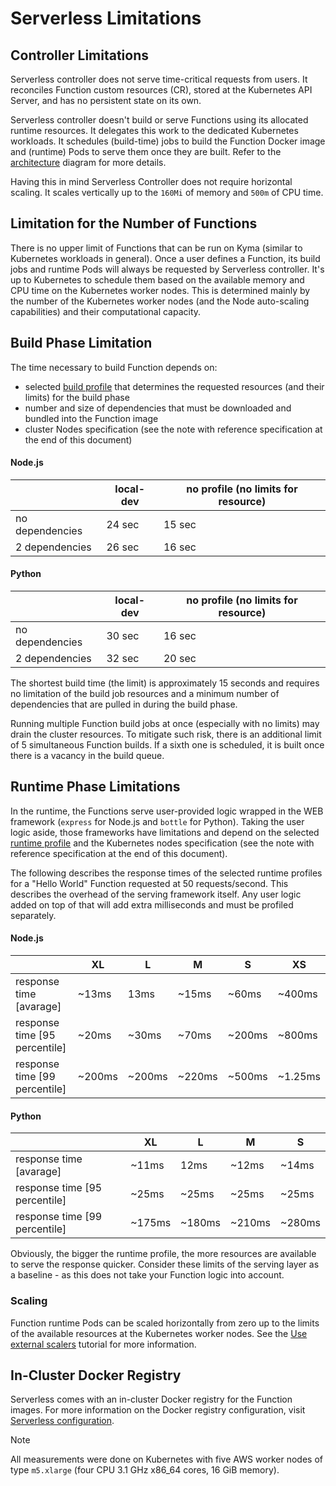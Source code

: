 # Serverless Limitations

## Controller Limitations

Serverless controller does not serve time-critical requests from users.
It reconciles Function custom resources (CR), stored at the Kubernetes API Server, and has no persistent state on its own.

Serverless controller doesn't build or serve Functions using its allocated runtime resources. It delegates this work to the dedicated Kubernetes workloads. It schedules (build-time) jobs to build the Function Docker image and (runtime) Pods to serve them once they are built.
Refer to the [architecture](technical-reference/04-10-architecture.md) diagram for more details.

Having this in mind Serverless Controller does not require horizontal scaling.
It scales vertically up to the `160Mi` of memory and `500m` of CPU time.

## Limitation for the Number of Functions

There is no upper limit of Functions that can be run on Kyma (similar to Kubernetes workloads in general). Once a user defines a Function, its build jobs and runtime Pods will always be requested by Serverless controller. It's up to Kubernetes to schedule them based on the available memory and CPU time on the Kubernetes worker nodes. This is determined mainly by the number of the Kubernetes worker nodes (and the Node auto-scaling capabilities) and their computational capacity.

## Build Phase Limitation

The time necessary to build Function depends on:

- selected [build profile](technical-reference/07-80-available-presets.md#build-jobs-resources) that determines the requested resources (and their limits) for the build phase
- number and size of dependencies that must be downloaded and bundled into the Function image
- cluster Nodes specification (see the note with reference specification at the end of this document)

<!-- tabs:start -->

#### **Node.js**

|                 | local-dev | no profile (no limits for resource) |
|-----------------|-----------|-------------------------------------|
| no dependencies | 24 sec    | 15 sec                              |
| 2 dependencies  | 26 sec    | 16 sec                              |

#### **Python**

|                 | local-dev | no profile (no limits for resource) |
|-----------------|-----------|-------------------------------------|
| no dependencies | 30 sec    | 16 sec                              |
| 2 dependencies  | 32 sec    | 20 sec                              |

<!-- tabs:end -->

The shortest build time (the limit) is approximately 15 seconds and requires no limitation of the build job resources and a minimum number of dependencies that are pulled in during the build phase.

Running multiple Function build jobs at once (especially with no limits) may drain the cluster resources. To mitigate such risk, there is an additional limit of 5 simultaneous Function builds. If a sixth one is scheduled, it is built once there is a vacancy in the build queue.

## Runtime Phase Limitations

In the runtime, the Functions serve user-provided logic wrapped in the WEB framework (`express` for Node.js and `bottle` for Python). Taking the user logic aside, those frameworks have limitations and depend on the selected [runtime profile](technical-reference/07-80-available-presets.md#functions-resources) and the Kubernetes nodes specification (see the note with reference specification at the end of this document).

The following describes the response times of the selected runtime profiles for a "Hello World" Function requested at 50 requests/second. This describes the overhead of the serving framework itself. Any user logic added on top of that will add extra milliseconds and must be profiled separately.

<!-- tabs:start -->

#### **Node.js**

|                               | XL     | L      | M      | S      | XS      |
|-------------------------------|--------|--------|--------|--------|---------|
| response time [avarage]       | ~13ms  | 13ms   | ~15ms  | ~60ms  | ~400ms  |
| response time [95 percentile] | ~20ms  | ~30ms  | ~70ms  | ~200ms | ~800ms  |
| response time [99 percentile] | ~200ms | ~200ms | ~220ms | ~500ms | ~1.25ms |

#### **Python**

|                               | XL     | L      | M      | S      |
|-------------------------------|--------|--------|--------|--------|
| response time [avarage]       | ~11ms  | 12ms   | ~12ms  | ~14ms  |
| response time [95 percentile] | ~25ms  | ~25ms  | ~25ms  | ~25ms  |
| response time [99 percentile] | ~175ms | ~180ms | ~210ms | ~280ms |

<!-- tabs:end -->

Obviously, the bigger the runtime profile, the more resources are available to serve the response quicker. Consider these limits of the serving layer as a baseline - as this does not take your Function logic into account.

### Scaling

Function runtime Pods can be scaled horizontally from zero up to the limits of the available resources at the Kubernetes worker nodes.
See the [Use external scalers](tutorials/01-130-use-external-scalers.md) tutorial for more information.

## In-Cluster Docker Registry

Serverless comes with an in-cluster Docker registry for the Function images. For more information on the Docker registry configuration, visit [Serverless configuration](00-20-configure-serverless.md#configure-docker-registry).

> [!NOTE]
> All measurements were done on Kubernetes with five AWS worker nodes of type `m5.xlarge` (four CPU 3.1 GHz x86_64 cores, 16 GiB memory).
